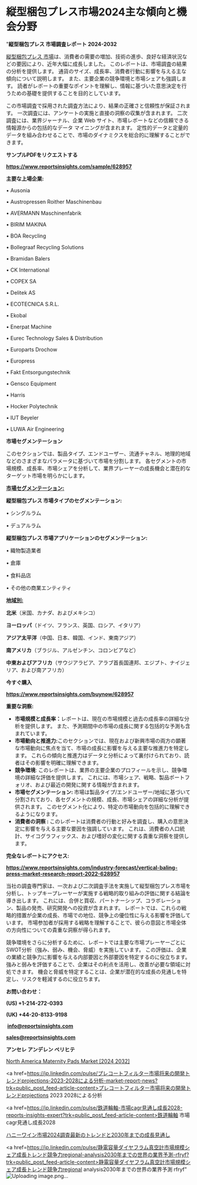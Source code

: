 # 縦型梱包プレス市場2024主な傾向と機会分野

"<strong>縦型梱包プレス 市場調査レポート 2024-2032</strong>

<a href=https://www.reportsinsights.com/sample/628957>縦型梱包プレス 市場</a>は、消費者の需要の増加、技術の進歩、良好な経済状況などの要因により、近年大幅に成長しました。 このレポートは、市場調査の結果の分析を提供します。 通貨のサイズ、成長率、消費者行動に影響を与える主な傾向について説明します。 また、主要企業の競争環境と市場シェアも強調します。 読者がレポートの重要なポイントを理解し、情報に基づいた意思決定を行うための基礎を提供することを目的としています。

この市場調査で採用された調査方法により、結果の正確さと信頼性が保証されます。 一次調査には、アンケートの実施と直接の洞察の収集が含まれます。 二次調査には、業界ジャーナル、企業 Web サイト、市場レポートなどの信頼できる情報源からの包括的なデータ マイニングが含まれます。 定性的データと定量的データを組み合わせることで、市場のダイナミクスを総合的に理解することができます。

<strong><b>サンプルPDFをリクエストする</b></strong>

<a href=https://www.reportsinsights.com/sample/628957><strong><u>https://www.reportsinsights.com/sample/628957</u></strong></a>

<strong>主要な上場企業:</strong>

• Ausonia

• Austropressen Roither Maschinenbau

• AVERMANN Maschinenfabrik

• BIRIM MAKINA

• BOA Recycling

• Bollegraaf Recycling Solutions

• Bramidan Balers

• CK International

• COPEX SA

• Delitek AS

• ECOTECNICA S.R.L.

• Ekobal

• Enerpat Machine

• Eurec Technology Sales & Distribution

• Europarts Drochow

• Europress

• Fakt Entsorgungstechnik

• Gensco Equipment

• Harris

• Hocker Polytechnik

• IUT Beyeler

• LUWA Air Engineering

<strong>市場セグメンテーション</strong>

このセクションでは、製品タイプ、エンドユーザー、流通チャネル、地理的地域などのさまざまなパラメータに基づいて市場を分割します。 各セグメントの市場規模、成長率、市場シェアを分析して、業界プレーヤーの成長機会と潜在的なターゲット市場を明らかにします。

<strong><u>市場セグメンテーション</u></strong><strong><u>:</u></strong>

<strong>縦型梱包プレス 市場タイプのセグメンテーション:</strong>

• シングルラム

• デュアルラム

<strong>縦型梱包プレス 市場アプリケーションのセグメンテーション:</strong>

• 織物製造業者

• 倉庫

• 食料品店

• その他の商業エンティティ

<strong><u>地域別</u></strong><strong><u>:</u></strong>

<strong>北米</strong>（米国、カナダ、およびメキシコ）

<strong>ヨーロッパ</strong>（ドイツ、フランス、英国、ロシア、イタリア）

<strong>アジア太平洋</strong>（中国、日本、韓国、インド、東南アジア）

<strong>南アメリカ</strong>（ブラジル、アルゼンチン、コロンビアなど）

<strong>中東およびアフリカ</strong>（サウジアラビア、アラブ首長国連邦、エジプト、ナイジェリア、および南アフリカ）

<strong>今すぐ購入</strong>

<a href=https://www.reportsinsights.com/buynow/628957><strong><u>https://www.reportsinsights.com/buynow/628957</u></strong></a>

<strong>重要な洞察:</strong>
<ul>
  <li><strong>市場規模と成長率：</strong>レポートは、現在の市場規模と過去の成長率の詳細な分析を提供します。 また、予測期間中の市場の成長に関する包括的な予測も含まれています。</li>
  <li><strong>市場動向と推進力:</strong>このセクションでは、現在および新興市場の両方の顕著な市場動向に焦点を当て、市場の成長に影響を与える主要な推進力を特定します。 これらの傾向と推進力はデータと分析によって裏付けられており、読者はその影響を明確に理解できます。</li>
  <li><strong>競争環境</strong>: このレポートは、業界の主要企業のプロフィールを示し、競争環境の詳細な評価を提供します。 これには、市場シェア、戦略、製品ポートフォリオ、および最近の開発に関する情報が含まれます。</li>
  <li><strong>市場セグメンテーション: </strong>市場は製品タイプ/エンドユーザー/地域に基づいて分割されており、各セグメントの規模、成長、市場シェアの詳細な分析が提供されます。 このセグメント化により、特定の市場動向を包括的に理解できるようになります。</li>
  <li><strong>消費者の洞察 : </strong>このレポートは消費者の行動と好みを調査し、購入の意思決定に影響を与える主要な要因を強調しています。 これは、消費者の人口統計、サイコグラフィックス、および嗜好の変化に関する貴重な洞察を提供します。</li>
</ul>
<strong>完全なレポートにアクセス:</strong>

<a href=https://www.reportsinsights.com/industry-forecast/vertical-baling-press-market-research-report-2022-628957><strong><u><b>https://www.reportsinsights.com/industry-forecast/vertical-baling-press-market-research-report-2022-628957</b></u></strong></a>

当社の調査専門家は、一次および二次調査手法を実施して縦型梱包プレス市場を分析し、トップキープレーヤーが実施する戦略的取り組みの評価に関する結論を導き出します。 これには、合併と買収、パートナーシップ、コラボレーション、製品の発売、研究開発への投資が含まれます。 レポートでは、これらの戦略的措置が企業の成長、市場での地位、競争上の優位性に与える影響を評価しています。 市場参加者が採用する戦略を理解することで、彼らの意図と市場全体の方向性についての貴重な洞察が得られます。

競争環境をさらに分析するために、レポートでは主要な市場プレーヤーごとにSWOT分析（強み、弱み、機会、脅威）を実施しています。 この評価は、企業の業績と競争力に影響を与える内部要因と外部要因を特定するのに役立ちます。 強みと弱みを評価することで、企業はその利点を活用し、改善が必要な領域に対処できます。 機会と脅威を特定することは、企業が潜在的な成長の見通しを特定し、リスクを軽減するのに役立ちます。

<strong>お問い合わせ：</strong>

<strong>(US) +1-214-272-0393</strong>

<strong>(UK) +44-20-8133-9198</strong>

<strong> </strong><a href=info@reportsinsights.com><strong><u>info@reportsinsights.com</u></strong></a>

<a href=sales@reportsinsights.com><strong><u>sales@reportsinsights.com</u></strong></a>

<strong>アンセレ アンデレン ベリヒテ</strong>

<a href=https://www.linkedin.com/pulse/north-america-maternity-pads-market-emerging-sii5f/>North America Maternity Pads Market [2024 2032]</a>

<a href=https://jp.linkedin.com/pulse/プレコートフィルター市場将来の開発トレンドprojections-2023-2028による分析-market-report-news?trk=public_post_feed-article-content>プレコートフィルター市場将来の開発トレンドprojections 2023 2028による分析</a>

<a href=https://jp.linkedin.com/pulse/鉄道輪軸-市場cagr見通し成長2028-reports-insights-expert?trk=public_post_feed-article-content>鉄道輪軸 市場cagr見通し成長2028</a>

<a href=https://www.linkedin.com/pulse/ハニーワイン市場2024調査最新のトレンドと2030年までの成長見通し-healthscope-news-245-uuxqe/>ハニーワイン市場2024調査最新のトレンドと2030年までの成長見通し</a>

<a href=https://jp.linkedin.com/pulse/静電容量ダイヤフラム真空計市場規模シェア成長トレンド競争力regional-analysis2030年までの世界の業界予測-rfryf?trk=public_post_feed-article-content>静電容量ダイヤフラム真空計市場規模シェア成長トレンド競争力regional analysis2030年までの世界の業界予測 rfryf</a>"
![Uploading image.png…]()
